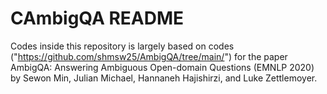 # CAmbigQA README
Codes inside this repository is largely based on codes ("https://github.com/shmsw25/AmbigQA/tree/main/") for the paper AmbigQA: Answering Ambiguous Open-domain Questions (EMNLP 2020) by Sewon Min, Julian Michael, Hannaneh Hajishirzi, and Luke Zettlemoyer.






